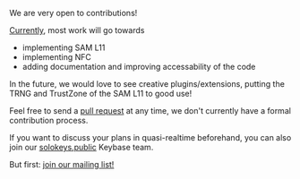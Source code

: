 We are very open to contributions!

[Currently](https://github.com/solokeyssec/solo/issues), most work will go towards

* implementing SAM L11
* implementing NFC
* adding documentation and improving accessability of the code

In the future, we would love to see creative plugins/extensions, putting the TRNG and TrustZone of the SAM L11 to good use! 

Feel free to send a [pull request](https://github.com/SoloKeysSec/solo/pulls) at any time, we don't currently have a formal contribution process.

If you want to discuss your plans in quasi-realtime beforehand, you can also join our [solokeys.public](https://keybase.io/team/solokeys.public) Keybase team.

But first: [join our mailing list!](https://solokeys.us19.list-manage.com/subscribe/post?u=cc0c298fb99cd136bdec8294b&id=b9cb3de62d)
